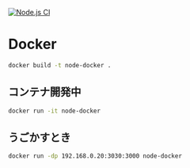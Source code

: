 [![Node.js CI](https://github.com/kjunichi/fontsv/actions/workflows/node.js.yml/badge.svg)](https://github.com/kjunichi/fontsv/actions/workflows/node.js.yml)

# Docker

```sh
docker build -t node-docker .
```

## コンテナ開発中

```sh
docker run -it node-docker
```

## うごかすとき

```sh
docker run -dp 192.168.0.20:3030:3000 node-docker
```

